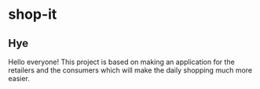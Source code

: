# shop-it
<h2>Hye</h2>
Hello everyone! This project is based on making an application for the retailers and the consumers which will make the daily shopping much more easier.

